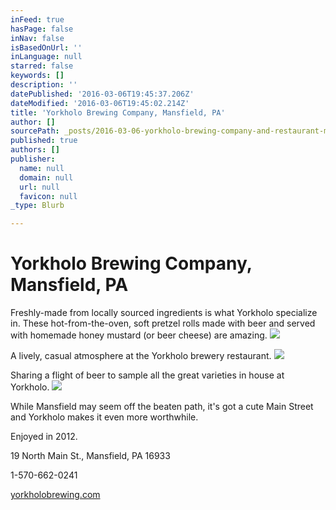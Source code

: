 ```yaml
---
inFeed: true
hasPage: false
inNav: false
isBasedOnUrl: ''
inLanguage: null
starred: false
keywords: []
description: ''
datePublished: '2016-03-06T19:45:37.206Z'
dateModified: '2016-03-06T19:45:02.214Z'
title: 'Yorkholo Brewing Company, Mansfield, PA'
author: []
sourcePath: _posts/2016-03-06-yorkholo-brewing-company-and-restaurant-mansfield-pa.md
published: true
authors: []
publisher:
  name: null
  domain: null
  url: null
  favicon: null
_type: Blurb

---
```

# Yorkholo Brewing Company, Mansfield, PA

Freshly-made from locally sourced ingredients is what Yorkholo specialize in. These hot-from-the-oven, soft pretzel rolls made with beer and served with homemade honey mustard (or beer cheese) are amazing.
![](https://s3-us-west-2.amazonaws.com/the-grid-img/p/4a3cdc96866929aceeb2aa77b809450f70381a80.jpg)

A lively, casual atmosphere at the Yorkholo brewery restaurant.
![](https://the-grid-user-content.s3-us-west-2.amazonaws.com/5f8115c8-2bb2-43b1-9afe-31033491eb2f.jpg)

Sharing a flight of beer to sample all the great varieties in house at Yorkholo.
![](https://the-grid-user-content.s3-us-west-2.amazonaws.com/f8cbc3b0-ec90-422c-b1c0-7efef034b0ff.jpg)

While Mansfield may seem off the beaten path, it's got a cute Main Street and Yorkholo makes it even more worthwhile.

Enjoyed in 2012\.            

19 North Main St., Mansfield, PA 16933

1-570-662-0241

[yorkholobrewing.com][0]

[0]: http://www.yorkholobrewing.com/